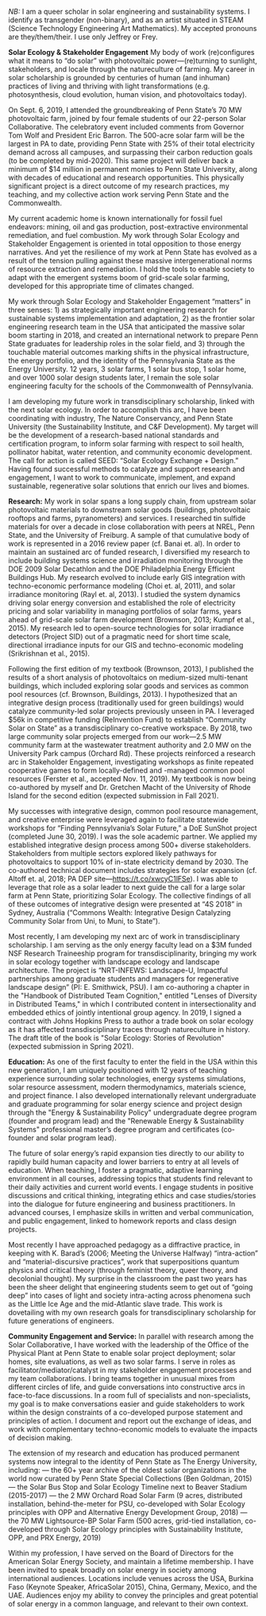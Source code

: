 *NB:* I am a queer scholar in solar engineering and sustainability systems. I identify as transgender (non-binary), and as an artist situated in STEAM (Science Technology Engineering Art Mathematics). My accepted pronouns are they/them/their. I use only Jeffrey or Frey.

**Solar Ecology & Stakeholder Engagement** 
My body of work (re)configures what it means to “do solar” with photovoltaic power—(re)turning to sunlight, stakeholders, and locale through the natureculture of farming.  My career in solar scholarship is grounded by centuries of human (and inhuman) practices of living and thriving with light transformations (e.g. photosynthesis, cloud evolution, human vision, and photovoltaics today).

On Sept. 6, 2019, I attended the groundbreaking of Penn State’s 70 MW photovoltaic farm, joined by four female students of our 22-person Solar Collaborative. The celebratory event included comments from Governor Tom Wolf and President Eric Barron. The 500-acre solar farm will be the largest in PA to date, providing Penn State with 25% of their total electricity demand across all campuses, and surpassing their carbon reduction goals (to be completed by mid-2020). This same project will deliver back a minimum of $14 million in permanent monies to Penn State University, along with decades of educational and research opportunities. This physically significant project is a direct outcome of my research practices, my teaching, and my collective action work serving Penn State and the Commonwealth.

My current academic home is known internationally for fossil fuel endeavors: mining, oil and gas production, post-extractive environmental remediation, and fuel combustion. My work through Solar Ecology and Stakeholder Engagement is oriented in total opposition to those energy narratives. And yet the resilience of my work at Penn State has evolved as a result of the tension pulling against these massive intergenerational norms of resource extraction and remediation. I hold the tools to enable society to adapt with the emergent systems boom of grid-scale solar farming, developed for this appropriate time of climates changed. 

My work through Solar Ecology and Stakeholder Engagement “matters” in three senses: 1) as strategically important engineering research for sustainable systems implementation and adaptation, 2) as the frontier solar engineering research team in the USA that anticipated the massive solar boom starting in 2018, and created an international network to prepare Penn State graduates for leadership roles in the solar field, and 3) through the touchable material outcomes marking shifts in the physical infrastructure, the energy portfolio, and the identity of the Pennsylvania State as the Energy University.  12 years, 3 solar farms, 1 solar bus stop, 1 solar home, and over 1000 solar design students later, I remain the sole solar engineering faculty for the schools of the Commonwealth of Pennsylvania.

I am developing my future work in transdisciplinary scholarship, linked with the next solar ecology. In order to accomplish this arc, I have been coordinating with industry, The Nature Conservancy, and Penn State University (the Sustainability Institute, and C&F Development). My target will be the development of a research-based national standards and certification program, to inform solar farming with respect to soil health, pollinator habitat, water retention, and community economic development. The call for action is called SEED: “Solar Ecology Exchange + Design.” Having found successful methods to catalyze and support research and engagement, I want to work to communicate, implement, and expand sustainable, regenerative solar solutions that enrich our lives and biomes.

**Research:**
My work in solar spans a long supply chain, from upstream solar photovoltaic materials to downstream solar goods (buildings, photovoltaic rooftops and farms, pyranometers) and services. I researched tin sulfide materials for over a decade in close collaboration with peers at NREL, Penn State, and the University of Freiburg. A sample of that cumulative body of work is represented in a 2016 review paper (cf. Banai et. al). In order to maintain an sustained arc of funded research, I diversified my research to include building systems science and irradiation monitoring through the DOE 2009 Solar Decathlon and the DOE Philadelphia Energy Efficient Buildings Hub. My research evolved to include early GIS integration with techno-economic performance modeling (Choi et. al, 2011), and solar irradiance monitoring (Rayl et. al, 2013). I studied the system dynamics driving solar energy conversion and established the role of electricity pricing and solar variability in managing portfolios of solar farms, years ahead of grid-scale solar farm development (Brownson, 2013; Kumpf et al., 2015). My research led to open-source technologies for solar irradiance detectors (Project SID) out of a pragmatic need for short time scale, directional irradiance inputs for our GIS and techno-economic modeling (Srikrishnan et al., 2015). 

Following the first edition of my textbook (Brownson, 2013), I published the results of a short analysis of photovoltaics on medium-sized multi-tenant buildings, which included exploring solar goods and services as common pool resources (cf. Brownson, Buildings, 2013). I hypothesized that an integrative design process (traditionally used for green buildings) would catalyze community-led solar projects previously unseen in PA. I leveraged $56k in competitive funding (ReInvention Fund) to establish “Community Solar on State” as a transdisciplinary co-creative workspace. By 2018, two large community solar projects emerged from our work—2.5 MW community farm at the wastewater treatment authority and 2.0 MW on the University Park campus (Orchard Rd). These projects reinforced a research arc in Stakeholder Engagement, investigating workshops as finite repeated cooperative games to form locally-defined and -managed common pool resources (Ferster et al., accepted Nov. 11, 2019). My textbook is now being co-authored by myself and Dr. Gretchen Macht of the University of Rhode Island for the second edition (expected submission in Fall 2021).

My successes with integrative design, common pool resource management, and creative enterprise were leveraged again to facilitate statewide workshops for “Finding Pennsylvania’s Solar Future,” a DoE SunShot project (completed June 30, 2019). I was the sole academic partner. We applied my established integrative design process among 500+ diverse stakeholders. Stakeholders from multiple sectors explored likely pathways for photovoltaics to support 10% of in-state electricity demand by 2030. The co-authored technical document includes strategies for solar expansion (cf. Altoff et. al, 2018;  PA DEP site—https://t.co/xwcyC1lFSe). I was able to leverage that role as a solar leader to next guide the call for a large solar farm at Penn State, prioritizing Solar Ecology. The collective findings of all of these outcomes of integrative design were presented at “4S 2018” in Sydney, Australia (“Commons Wealth: Integrative Design Catalyzing Community Solar from Uni, to Muni, to State”).

Most recently, I am developing my next arc of work in transdisciplinary scholarship. I am serving as the only energy faculty lead on a $3M funded NSF Research Traineeship program for transdisciplinarity, bringing my work in solar ecology together with landscape ecology and landscape architecture. The project is “NRT-INFEWS: Landscape-U, Impactful partnerships among graduate students and managers for regenerative landscape design” (PI: E. Smithwick, PSU). I am co-authoring a chapter in the "Handbook of Distributed Team Cognition," entitled "Lenses of Diversity in Distributed Teams," in which I contributed content in intersectionality and embedded ethics of jointly intentional group agency. In 2019, I signed a contract with Johns Hopkins Press to author a trade book on solar ecology as it has affected transdisciplinary traces through natureculture in history. The draft title of the book is "Solar Ecology: Stories of Revolution" (expected submission in Spring 2021).

**Education:** 
As one of the first faculty to enter the field in the USA within this new generation, I am uniquely positioned with 12 years of teaching experience surrounding solar technologies, energy systems simulations, solar resource assessment, modern thermodynamics, materials science, and project finance. I also developed internationally relevant undergraduate and graduate programming for solar energy science and project design through the "Energy & Sustainability Policy" undergraduate degree program (founder and program lead) and the "Renewable Energy & Sustainability Systems" professional master’s degree program and certificates (co-founder and solar program lead).

The future of solar energy’s rapid expansion ties directly to our ability to rapidly build human capacity and lower barriers to entry at all levels of education. When teaching, I foster a pragmatic, adaptive learning environment in all courses, addressing topics that students find relevant to their daily activities and current world events. I engage students in positive discussions and critical thinking, integrating ethics and case studies/stories into the dialogue for future engineering and business practitioners. In advanced courses, I emphasize skills in written and verbal communication, and public engagement, linked to homework reports and class design projects. 

Most recently I have approached pedagogy as a diffractive practice, in keeping with K. Barad’s (2006; Meeting the Universe Halfway) “intra-action” and “material-discursive practices”, work that superpositions quantum physics and critical theory (through feminist theory, queer theory, and decolonial thought). My surprise in the classroom the past two years has been the sheer delight that engineering students seem to get out of “going deep” into cases of light and society intra-acting across phenomena such as the Little Ice Age and the mid-Atlantic slave trade. This work is dovetailing with my own research goals for transdisciplinary scholarship for future generations of engineers.

**Community Engagement and Service:** 
In parallel with research among the Solar Collaborative, I have worked with the leadership of the Office of the Physical Plant at Penn State to enable solar project deployment; solar homes, site evaluations, as well as two solar farms. I serve in roles as facilitator/mediator/catalyst in my stakeholder engagement processes and my team collaborations. I bring teams together in unusual mixes from different circles of life, and guide conversations into constructive arcs in face-to-face discussions. In a room full of specialists and non-specialists, my goal is to make conversations easier and guide stakeholders to work within the design constraints of a co-developed purpose statement and principles of action. I document and report out the exchange of ideas, and work with complementary techno-economic models to evaluate the impacts of decision making.

The extension of my research and education has produced permanent systems now integral to the identity of Penn State as The Energy University, including:
— the 60+ year archive of the oldest solar organizations in the world now curated by Penn State Special Collections (Ben Goldman, 2015)
— the Solar Bus Stop and Solar Ecology Timeline next to Beaver Stadium (2015-2017)
— the 2 MW Orchard Road Solar Farm (9 acres, distributed installation, behind-the-meter for PSU, co-developed with Solar Ecology principles with OPP and Alternative Energy Development Group, 2018)
— the 70 MW Lightsource-BP Solar Farm (500 acres, grid-tied installation, co-developed through Solar Ecology principles with Sustainability Institute, OPP, and PRX Energy, 2019)

Within my profession, I have served on the Board of Directors for the American Solar Energy Society, and maintain a lifetime membership. I have been invited to speak broadly on solar energy in society among international audiences. Locations include venues across the USA, Burkina Faso (Keynote Speaker, AfricaSolar 2015), China, Germany, Mexico, and the UAE. Audiences enjoy my ability to convey the principles and great potential of solar energy in a common language, and relevant to their own context.